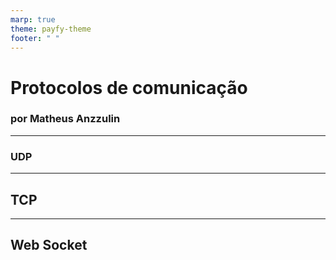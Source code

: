 ```yaml
---
marp: true
theme: payfy-theme
footer: " "
---
```

<!-- _class: lead -->
# Protocolos de comunicação
### por Matheus Anzzulin
---
### UDP

---
## TCP

---
## Web Socket

